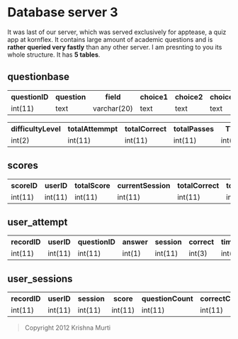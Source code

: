 # Database server 3

It was last of our server, which was served exclusively for apptease, a quiz app at kornflex. It contains large amount of academic questions and is **rather queried very fastly** than any
other server. I am presnting to you its whole structure. It has **5 tables**.

## questionbase

<table>
 <tr>
   <th> questionID </th> <th> question </th> <th> field </th> <th> choice1 </th> <th> choice2 </th> <th> choice3 </th> <th> choice4 </th> <th> choice5 </th> 
  </tr>
  <tr >
    <td> int(11) </td> <td> text </td> <td>varchar(20) </td> <td> text </td><td> text </td><td> text </td><td> text </td><td> text </td>
   </tr>
</table>

<table>
	<tr>
		<th> difficultyLevel </th> <th>totalAttemmpt</th> <th> totalCorrect </th> <th>totalPasses</th> <th>TTS</th> <th> description </th> <th> timestamp </th>
	</tr>
        <tr>
    <td> int(2) </td> <td> int(11) </td> <td> int(11) </td><td> int(11) </td><td> int(11) </td> <td> text </td> <td> varchar(100) </td>
	</tr>
</table>

## scores

<table>
  <tr>
    <th> scoreID </th> <th> userID </th> <th> totalScore </th> <th> currentSession </th> <th> totalCorrect </th> <th>totalQuestions </th><th> totalPasses </th> <th> totalAttempt </th> <th> lastTimePlayed </th>
  </tr>
  <tr>
     <td> int(11) </td>  <td> int(11) </td>  <td> int(11) </td> <td> int(11) </td> <td> int(11) </td> <td> int(11) </td> <td> int(11) </td> <td> int(11) </td> <td> varchar(100) </td>
   </tr>
</table>

## user_attempt

<table> 
 <tr>
   <th> recordID </th> <th> userID </th> <th> questionID </th> <th> answer </th> <th> session </th> <th> correct </th> <th> timeTaken </th> <th> timestamp </th>
 </tr>
 <tr> 
   <td> int(11) </td><td> int(11) </td><td> int(11) </td><td> int(1) </td> <td> int(11) </td> <td> int(3) </td> <td> int(3) </td> <td> varchar(100) </td>
 </tr>
</table>


## user_sessions

<table>
 <tr>
   <th> recordID </th> <th> userID </th> <th> session </th> <th> score </th> <th> questionCount </th> <th> correctCount </th> <th> attemptCount </th> <th> timestamp </th> <th> sesssionField </th>
 </tr>

 <tr>
    <td> int(11) </td> <td> int(11) </td> <td> int(11) </td> <td> int(11) </td> <td> int(11) </td> <td> int(11) </td> <td> int(11) </td><td> int(11) </td> <td> varchar(100) </td> <td> varchar(70) </td>
 </tr>
</table>


> Copyright 2012 Krishna Murti
